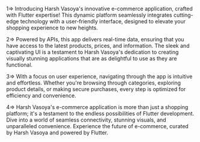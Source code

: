 1=> Introducing Harsh Vasoya's innovative e-commerce application, crafted with Flutter expertise! This dynamic platform seamlessly integrates cutting-edge technology with a user-friendly interface, designed to elevate your shopping experience to new heights.

2=> Powered by APIs, this app delivers real-time data, ensuring that you have access to the latest products, prices, and information. The sleek and captivating UI is a testament to Harsh Vasoya's dedication to creating visually stunning applications that are as delightful to use as they are functional.

3=> With a focus on user experience, navigating through the app is intuitive and effortless. Whether you're browsing through categories, exploring product details, or making secure purchases, every step is optimized for efficiency and convenience.

4=> Harsh Vasoya's e-commerce application is more than just a shopping platform; it's a testament to the endless possibilities of Flutter development. Dive into a world of seamless connectivity, stunning visuals, and unparalleled convenience. Experience the future of e-commerce, curated by Harsh Vasoya and powered by Flutter.
